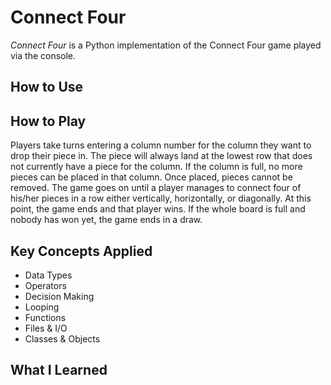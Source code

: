 # Connect Four
*Connect Four* is a Python implementation of the Connect Four game played via the console.

## How to Use

## How to Play
Players take turns entering a column number for the column they want to drop their piece in. The piece will always land at the lowest row that does not currently have a piece for the column. If the column is full, no more pieces can be placed in that column. Once placed, pieces cannot be removed. The game goes on until a player manages to connect four of his/her pieces in a row either vertically, horizontally, or diagonally. At this point, the game ends and that player wins. If the whole board is full and nobody has won yet, the game ends in a draw.

## Key Concepts Applied
* Data Types
* Operators
* Decision Making
* Looping
* Functions
* Files & I/O
* Classes & Objects

## What I Learned